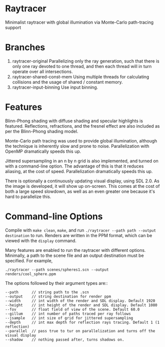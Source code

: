 # Raytracer
Minimalist raytracer with global illumination via Monte-Carlo path-tracing support

# Branches
1. raytracer-original
Parallelizing only the ray generation, such that there is only one ray devoted to one thread, and then each thread will in turn operate over all intersections.
2. raytracer-shared-const-mem
Using multiple threads for calculating collisions and the usage of shared / constant memory.
3. raytracer-input-binning
Use input binning.

# Features
Blinn-Phong shading with diffuse shading and specular highlights is featured. Reflections, refractions, and the fresnel effect are also included as per the Blinn-Phong shading model.

Monte-Carlo path tracing was used to provide global illumination, although the technique is inherently slow and prone to noise.
Parallelization with OpenMP dramatically speeds this up.

Jittered supersampling in an n by n grid is also implemented, and turned on with a command-line option. The advantage of this is that it reduces aliasing, at the cost of speed. Parallelization dramatically speeds this up.

There is optionally a continuously updating visual display, using SDL 2.0. As the image is developed, it will show up on-screen. This comes at the cost of both a large speed slowdown, as well as an even greater one because it's hard to parallelize this.

# Command-line Options
Compile with ``make clean``, ``make``, and run ``./raytracer --path path --output destination`` to run. Renders are written in the PPM format, which can be viewed with the ``display`` command.

Many features are enabled to run the raytracer with different options.
Minimally, a path to the scene file and an output destination must be specified. For example,

	./raytracer --path scenes/spheres1.scn --output renders/cool_sphere.ppm

The options followed by their argument types are::
```
--path		// string path to the .scn
--output	// string destination for render ppm
--width 	// int width of the render and SDL display. Default 1920
--height 	// int height of the render and SDL display. Default 1080
--fov		// float field of view of the scene. Default 60.0
--gillum	// int number of paths traced per ray follows
--jsample 	// int size of grid for jittered supersampling
--depth		// int max depth for reflection rays tracing. Default 1 (1 reflection)
--parallel	// pass true to tur on parallelization and turns off the visual display
--shadow	// nothing passed after, turns shadows on.
```